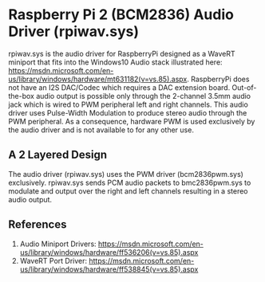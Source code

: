 # Raspberry Pi 2 (BCM2836) Audio Driver (rpiwav.sys)
rpiwav.sys is the audio driver for RaspberryPi designed as a WaveRT miniport that fits into the Windows10 Audio stack illustrated here: https://msdn.microsoft.com/en-us/library/windows/hardware/mt631182(v=vs.85).aspx.
RaspberryPi does not have an I2S DAC/Codec which requires a DAC extension board. Out-of-the-box audio output is possible only through the 2-channel 3.5mm audio jack which is wired to PWM peripheral left and right channels. This audio driver uses Pulse-Width Modulation to produce stereo audio through the PWM peripheral. As a consequence, hardware PWM is used exclusively by the audio driver and is not available to for any other use.

## A 2 Layered Design
The audio driver (rpiwav.sys) uses the PWM driver (bcm2836pwm.sys) exclusively. rpiwav.sys sends PCM audio packets to bmc2836pwm.sys to modulate and output over the right and left channels resulting in a stereo audio output.

## References
1. Audio Miniport Drivers: https://msdn.microsoft.com/en-us/library/windows/hardware/ff536206(v=vs.85).aspx
2. WaveRT Port Driver: https://msdn.microsoft.com/en-us/library/windows/hardware/ff538845(v=vs.85).aspx

